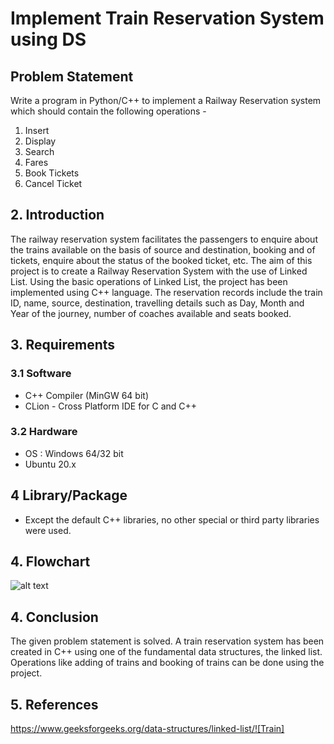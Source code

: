 # Implement Train Reservation System using DS
## Problem Statement
Write a program in Python/C++ to implement a Railway Reservation system which should contain the following operations - 
1. Insert 
2. Display
3. Search
4. Fares
5. Book Tickets 
6. Cancel Ticket

## 2. Introduction
The railway reservation system facilitates the passengers to enquire about the trains
available on the basis of source and destination, booking and of tickets, enquire about the
status of the booked ticket, etc. The aim of this project is to create a Railway Reservation
System with the use of Linked List. Using the basic operations of Linked List, the project has
been implemented using C++ language. The reservation records include the train ID, name,
source, destination, travelling details such as Day, Month and Year of the journey, number
of coaches available and seats booked.

## 3. Requirements
### 3.1 Software
- C++ Compiler (MinGW 64 bit)
- CLion - Cross Platform IDE for C and C++

### 3.2 Hardware
- OS : Windows 64/32 bit
- Ubuntu 20.x

## 4 Library/Package
- Except the default C++ libraries, no other special or third party libraries were used.

## 4. Flowchart
![alt text](https://user-images.githubusercontent.com/59761275/119744003-b0819e80-bea8-11eb-858e-48b36940d176.jpeg)

## 4. Conclusion
The given problem statement is solved. A train reservation system has been created in C++
using one of the fundamental data structures, the linked list. Operations like adding of
trains and booking of trains can be done using the project.

## 5. References
https://www.geeksforgeeks.org/data-structures/linked-list/![Train]
